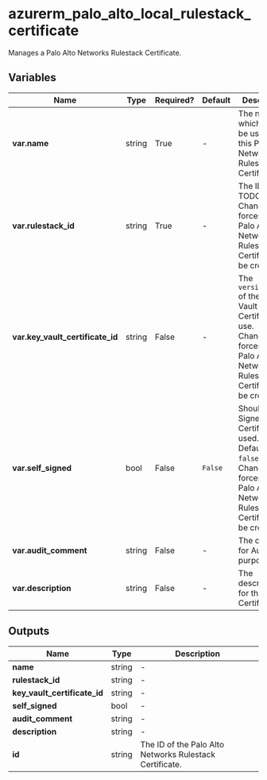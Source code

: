 # azurerm_palo_alto_local_rulestack_certificate

Manages a Palo Alto Networks Rulestack Certificate.

## Variables

| Name | Type | Required? |  Default  |  Description |
| ---- | ---- | --------- |  ----------- | ----------- |
| **var.name** | string | True | -  |  The name which should be used for this Palo Alto Networks Rulestack Certificate. | 
| **var.rulestack_id** | string | True | -  |  The ID of the TODO. Changing this forces a new Palo Alto Networks Rulestack Certificate to be created. | 
| **var.key_vault_certificate_id** | string | False | -  |  The `versionles_id` of the Key Vault Certificate to use. Changing this forces a new Palo Alto Networks Rulestack Certificate to be created. | 
| **var.self_signed** | bool | False | `False`  |  Should a Self Signed Certificate be used. Defaults to `false`. Changing this forces a new Palo Alto Networks Rulestack Certificate to be created. | 
| **var.audit_comment** | string | False | -  |  The comment for Audit purposes. | 
| **var.description** | string | False | -  |  The description for the Certificate. | 



## Outputs

| Name | Type | Description |
| ---- | ---- | --------- | 
| **name** | string  | - | 
| **rulestack_id** | string  | - | 
| **key_vault_certificate_id** | string  | - | 
| **self_signed** | bool  | - | 
| **audit_comment** | string  | - | 
| **description** | string  | - | 
| **id** | string  | The ID of the Palo Alto Networks Rulestack Certificate. | 